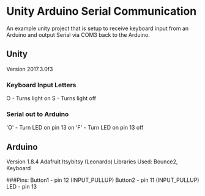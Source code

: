 # Unity Arduino Serial Communication
An example unity project that is setup to receive keyboard input
from an Arduino and output Serial via COM3 back to the Arduino.

## Unity
Version 2017.3.0f3
### Keyboard Input Letters
O - Turns light on
S - Turns light off

### Serial out to Arduino
'O' - Turn LED on pin 13 on
'F' - Turn LED on pin 13 off

## Arduino
Version 1.8.4
Adafruit Itsybitsy (Leonardo)
Libraries Used:
Bounce2, Keyboard

###Pins:
Button1 - pin 12 (INPUT_PULLUP)
Button2 - pin 11 (INPUT_PULLUP)
LED - pin 13


